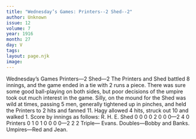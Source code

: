 ```yaml
---
title: "Wednesday’s Games: Printers--2 Shed--2"
author: Unknown
issue: 12
volume: 7
year: 1916
month: 27
day: V
tags:
layout: page.njk
image:
---
```

Wednesday’s Games    Printers—2 Shed—2       The Printers and Shed battled 8 innings, and the game ended in a tie with 2 runs a piece.       There was sure some good ball-playing on both sides, but poor decisions of the umpire took out much interest in the game.       Silly, on the mound for the Shed was wild at times, passing 5 men, generally tightened up in pinches, and held the Printers to 2 hits and fanned 11.       Hagy allowed 4 hits, struck out 10 and walked 1.      Score by innings as follows:       R. H. E. Shed 0 0 0 0 2 0 0 0—2 4 0 Printers 0 1 0 1 0 0 0 0—2 2 2       Triple— Evans.       Doubles—Bobby and Banks.       Umpires—Red and Jean.    





